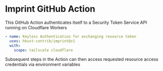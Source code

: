 # Imprint GitHub Action

This GitHub Action authenticates itself to a Security Token Service API running on Cloudflare Workers
```yml
- name: Keyless Authentication for exchanging resource token
  uses: hkust-contrib/imprint@v1
  with:
    scope: tailscale cloudflare
```

Subsequent steps in the Action can then access requested resource access credentials via environment variables
